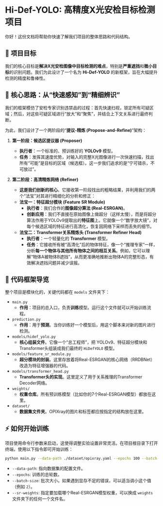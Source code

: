 # Hi-Def-YOLO: 高精度X光安检目标检测项目

你好！这份文档将帮助你快速了解我们项目的整体思路和代码结构。

## 🚀 项目目标

我们的核心目标是**解决X光安检图像中目标检测的难点**，特别是**严重遮挡**和**微小目标**的识别问题。我们为此设计了一个名为 **Hi-Def-YOLO** 的新框架，旨在大幅提升检测的精度和鲁棒性。

## 🧠 核心思路：从“快速感知”到“精细辨识”

我们的框架模仿了安检专家识别违禁品的过程：首先快速扫视，锁定所有可疑区域；然后，对这些可疑区域进行“放大”和“聚焦”，并结合上下文关系进行最终判断。

为此，我们设计了一个两阶段的“**提议-精炼 (Propose-and-Refine)**”架构：

1.  **第一阶段：候选区提议器 (Proposer)**
    * **执行者**：一个标准的、预训练好的 **YOLOv9** 模型。
    * **任务**：发挥其速度优势，对输入的完整X光图像进行一次快速扫描，找出所有“可能”是目标的区域（候选框）。这一步我们追求的是“宁可错杀，不可放过”。

2.  **第二阶段：高清精炼网络 (Refiner)**
    * **这是我们创新的核心**。它接收第一阶段找出的粗略结果，并利用我们的两个“法宝”对其进行精细化的分析和修正：
    * **法宝一：特征超分模块 (Feature SR Module)**
        * **执行者**：我们合作的**图像超分算法 (Real-ESRGAN)**。
        * **创新应用**：我们不直接在原始图像上做超分（这样太慢），而是将超分算法作用于YOLOv9提取出的**特征图**上。它就像一个“数字放大镜”，对每个候选区域的特征进行高清化，恢复因网络下采样而丢失的细节。
    * **法宝二：Transformer关系精炼头 (Transformer Refiner Head)**
        * **执行者**：一个轻量化的 **Transformer** 模型。
        * **任务**：它接收所有被“高清化”后的物体特征，像一个“推理专家”一样，分析**每一个物体与其他所有物体之间的相互关系**。例如，它可以理解“物体A被物体B遮挡”，从而更准确地推断出物体A的完整形态，有效解决遮挡问题并减少误报。

## 📂 代码框架导览

整个项目是模块化的，关键代码都在 `models` 文件夹下：

* `main.py`
    * **作用**：项目的总入口，负责**训练**模型。运行这个文件就可以开始训练流程。
* `prediction.py`
    * **作用**：用于**预测**。当你训练好一个模型后，用这个脚本来对新的图片进行检测。
* `models/hidef_yolo.py`
    * **核心组装文件**。它像一个“总工程师”，把 YOLOv9、特征超分模块和Transformer头组装成我们最终的 `HiDefYOLO` 模型。
* `models/feature_sr_module.py`
    * **超分模块的封装**。这里存放着将Real-ESRGAN的核心网络（RRDBNet）改造为特征增强器的代码。
* `models/transformer_head.py`
    * **Transformer头的实现**。这里定义了用于关系推理的Transformer Decoder网络。
* `weights/`
    * **权重仓库**。所有预训练模型（比如你的7个Real-ESRGAN模型）都放在这里。
* `dataset/`
    * **数据集文件夹**。OPIXray的图片和标签都应按指定的结构放在这里。

## ⚡️ 如何开始训练

项目使用命令行参数来启动，这使得调整实验设置非常灵活。在项目根目录下打开终端，使用以下指令即可开始训练：

```bash
python main.py --data-path ./dataset/opixray.yaml --epochs 100 --batch-size 4 --lr 0.0001 --sr-weights "RealESRGAN_x4plus.pth"
```

* `--data-path`: 指向数据集的配置文件。
* `--epochs`: 训练的总轮数。
* `--batch-size`: 批次大小。如果遇到显存不足的错误，可以适当调小这个值（例如 `2`）。
* `--sr-weights`: 指定要加载哪个Real-ESRGAN模型权重，可以换成 `weights` 文件夹下的任何一个文件名。


